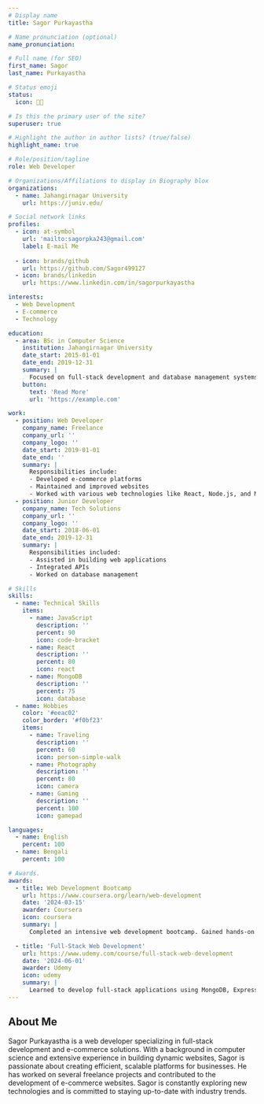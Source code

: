 ```yaml
---
# Display name
title: Sagor Purkayastha

# Name pronunciation (optional)
name_pronunciation: 

# Full name (for SEO)
first_name: Sagor
last_name: Purkayastha

# Status emoji
status:
  icon: 👨‍💻

# Is this the primary user of the site?
superuser: true

# Highlight the author in author lists? (true/false)
highlight_name: true

# Role/position/tagline
role: Web Developer

# Organizations/Affiliations to display in Biography blox
organizations:
  - name: Jahangirnagar University
    url: https://juniv.edu/

# Social network links
profiles:
  - icon: at-symbol
    url: 'mailto:sagorpka243@gmail.com'
    label: E-mail Me
  
  - icon: brands/github
    url: https://github.com/Sagor499127
  - icon: brands/linkedin
    url: https://www.linkedin.com/in/sagorpurkayastha

interests:
  - Web Development
  - E-commerce
  - Technology

education:
  - area: BSc in Computer Science
    institution: Jahangirnagar University
    date_start: 2015-01-01
    date_end: 2019-12-31
    summary: |
      Focused on full-stack development and database management systems. Completed several projects, including a website for e-commerce businesses.
    button:
      text: 'Read More'
      url: 'https://example.com'

work:
  - position: Web Developer
    company_name: Freelance
    company_url: ''
    company_logo: ''
    date_start: 2019-01-01
    date_end: ''
    summary: |
      Responsibilities include:
      - Developed e-commerce platforms
      - Maintained and improved websites
      - Worked with various web technologies like React, Node.js, and MongoDB
  - position: Junior Developer
    company_name: Tech Solutions
    company_url: ''
    company_logo: ''
    date_start: 2018-06-01
    date_end: 2019-12-31
    summary: |
      Responsibilities included:
      - Assisted in building web applications
      - Integrated APIs
      - Worked on database management

# Skills
skills:
  - name: Technical Skills
    items:
      - name: JavaScript
        description: ''
        percent: 90
        icon: code-bracket
      - name: React
        description: ''
        percent: 80
        icon: react
      - name: MongoDB
        description: ''
        percent: 75
        icon: database
  - name: Hobbies
    color: '#eeac02'
    color_border: '#f0bf23'
    items:
      - name: Traveling
        description: ''
        percent: 60
        icon: person-simple-walk
      - name: Photography
        description: ''
        percent: 80
        icon: camera
      - name: Gaming
        description: ''
        percent: 100
        icon: gamepad

languages:
  - name: English
    percent: 100
  - name: Bengali
    percent: 100

# Awards.
awards:
  - title: Web Development Bootcamp
    url: https://www.coursera.org/learn/web-development
    date: '2024-03-15'
    awarder: Coursera
    icon: coursera
    summary: |
      Completed an intensive web development bootcamp. Gained hands-on experience in HTML, CSS, JavaScript, React, and Node.js.

  - title: 'Full-Stack Web Development'
    url: https://www.udemy.com/course/full-stack-web-development
    date: '2024-06-01'
    awarder: Udemy
    icon: udemy
    summary: |
      Learned to develop full-stack applications using MongoDB, Express, React, and Node.js. Built a variety of projects from scratch.
---
```

## About Me

Sagor Purkayastha is a web developer specializing in full-stack development and e-commerce solutions. With a background in computer science and extensive experience in building dynamic websites, Sagor is passionate about creating efficient, scalable platforms for businesses. He has worked on several freelance projects and contributed to the development of e-commerce websites. Sagor is constantly exploring new technologies and is committed to staying up-to-date with industry trends.